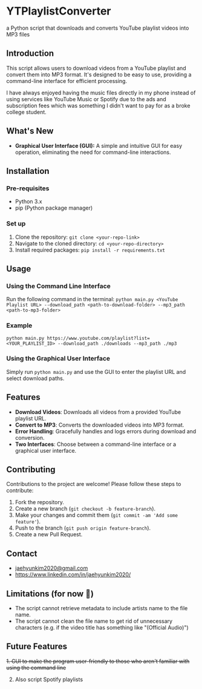 # YTPlaylistConverter
a Python script that downloads and converts YouTube playlist videos into MP3 files


## Introduction

This script allows users to download videos from a YouTube playlist and convert them into MP3 format. It's designed to be easy to use, providing a command-line interface for efficient processing.

I have always enjoyed having the music files directly in my phone instead of using services like YouTube Music or Spotify due to the ads and subscription fees which was something I didn't want to pay for as a broke college student.

## What's New

- **Graphical User Interface (GUI):** A simple and intuitive GUI for easy operation, eliminating the need for command-line interactions.

## Installation

### Pre-requisites
- Python 3.x
- pip (Python package manager)

### Set up

1. Clone the repository: `git clone <your-repo-link>`
2. Navigate to the cloned directory: `cd <your-repo-directory>`
3. Install required packages: `pip install -r requirements.txt`

## Usage

### Using the Command Line Interface
Run the following command in the terminal:
`python main.py <YouTube Playlist URL> --download_path <path-to-download-folder> --mp3_path <path-to-mp3-folder>`

### Example
`python main.py https://www.youtube.com/playlist?list=<YOUR_PLAYLIST_ID> --download_path ./downloads --mp3_path ./mp3`

### Using the Graphical User Interface
Simply run `python main.py` and use the GUI to enter the playlist URL and select download paths.

## Features
- **Download Videos**: Downloads all videos from a provided YouTube playlist URL.
- **Convert to MP3**: Converts the downloaded videos into MP3 format.
- **Error Handling**: Gracefully handles and logs errors during download and conversion.
- **Two Interfaces**: Choose between a command-line interface or a graphical user interface.

## Contributing
Contributions to the project are welcome! Please follow these steps to contribute:
1. Fork the repository.
2. Create a new branch (`git checkout -b feature-branch`).
3. Make your changes and commit them (`git commit -am 'Add some feature'`).
4. Push to the branch (`git push origin feature-branch`).
5. Create a new Pull Request.

## Contact

- jaehyunkim2020@gmail.com
- https://www.linkedin.com/in/jaehyunkim2020/

## Limitations (for now 🙂)

- The script cannot retrieve metadata to include artists name to the file name.
- The script cannot clean the file name to get rid of unnecessary characters (e.g. if the video title has something like "(Official Audio)")

## Future Features

~~1. GUI to make the program user-friendly to those who aren't familiar with using the command line~~

2. Also script Spotify playlists
